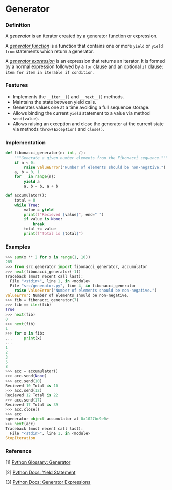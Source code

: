 # Generator

### Definition
A <u>*generator*</u> is an iterator created by a generator function or expression.

A <u>*generator function*</u> is a function that contains one or more `yield` or `yield from` statements which return a generator.

A <u>*generator expression*</u> is an expression that returns an iterator. It is formed by a normal expression followed by a `for` clause and an optional `if` clause: `item for item in iterable if condition`.

### Features
- Implements the `__iter__()` and `__next__()` methods.
- Maintains the state between yield calls.
- Generates values one at a time avoiding a full sequence storage.
- Allows binding the current `yield` statement to a value via method `send(value)`.
- Allows raising an exception and close the generator at the current state via methods `throw(Exception)` and `close()`.

### Implementation
```python
def fibonacci_generator(n: int, /):
    """Generate a given number elements from the Fibonacci sequence."""
    if n < 0:
        raise ValueError("Number of elements should be non-negative.")
    a, b = 0, 1
    for _ in range(n):
        yield a
        a, b = b, a + b

def accumulator():
    total = 0
    while True:
        value = yield
        print(f"Recieved {value}", end=" ")
        if value is None:
            break
        total += value
        print(f"Total is {total}")
```

### Examples
```python
>>> sum(x ** 2 for x in range(1, 10))
285
>>> from src.generator import fibonacci_generator, accumulator
>>> next(fibonacci_generator(-1))
Traceback (most recent call last):
  File "<stdin>", line 1, in <module>
  File "src/generator.py", line 4, in fibonacci_generator
    raise ValueError("Number of elements should be non-negative.")
ValueError: Number of elements should be non-negative.
>>> fib = fibonacci_generator(7)
>>> fib == iter(fib)
True
>>> next(fib)
0
>>> next(fib)
1
>>> for x in fib:
...     print(x)
... 
1
2
3
5
8
>>> acc = accumulator() 
>>> acc.send(None)
>>> acc.send(10)
Recieved 10 Total is 10
>>> acc.send(12)
Recieved 12 Total is 22
>>> acc.send(17)
Recieved 17 Total is 39
>>> acc.close()
>>> acc
<generator object accumulator at 0x1027bc9e0>
>>> next(acc)
Traceback (most recent call last):
  File "<stdin>", line 1, in <module>
StopIteration
```

### Reference
[1] [Python Glossary: Generator](https://docs.python.org/3/glossary.html#term-generator)

[2] [Python Docs: Yield Statement](https://docs.python.org/3/reference/simple_stmts.html#the-yield-statement)

[3] [Python Docs: Generator Expressions](https://docs.python.org/3/reference/expressions.html#generator-expressions)